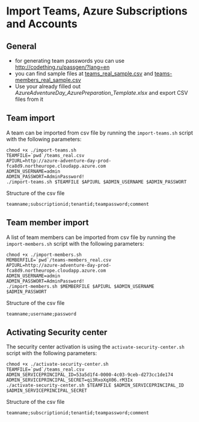 # Import Teams, Azure Subscriptions and Accounts

## General

* for generating team passwords you can use http://codething.ru/passgen/?lang=en
* you can find sample files at [teams_real_sample.csv](./teams_real_sample.csv) and [teams-members_real_sample.csv](./teams-members_real_sample.csv)
* Use your already filled out *AzureAdventureDay_AzurePreparation_Template.xlsx* and export CSV files from it

## Team import
A team can be imported from csv file by running the `import-teams.sh` script with the following parameters:

```
chmod +x ./import-teams.sh
TEAMFILE=`pwd`/teams_real.csv
APIURL=http://azure-adventure-day-prod-fca8d9.northeurope.cloudapp.azure.com
ADMIN_USERNAME=admin
ADMIN_PASSWORT=AdminPassword!
./import-teams.sh $TEAMFILE $APIURL $ADMIN_USERNAME $ADMIN_PASSWORT
```

Structure of the csv file

```
teamname;subscriptionid;tenantid;teampassword;comment
```

## Team member import

A list of team members can be imported from csv file by running the `import-members.sh` script with the following parameters:

```
chmod +x ./import-members.sh
MEMBERFILE=`pwd`/teams-members_real.csv
APIURL=http://azure-adventure-day-prod-fca8d9.northeurope.cloudapp.azure.com
ADMIN_USERNAME=admin
ADMIN_PASSWORT=AdminPassword!
./import-members.sh $MEMBERFILE $APIURL $ADMIN_USERNAME $ADMIN_PASSWORT
```

Structure of the csv file

```
teamname;username;password
```

## Activating Security center

The security center activation is using the `activate-security-center.sh` script with the following parameters:

```
chmod +x ./activate-security-center.sh
TEAMFILE=`pwd`/teams_real.csv
ADMIN_SERVICEPRINCIPAL_ID=53a5d1f4-0000-4c03-9ceb-d273cc1de174
ADMIN_SERVICEPRINCIPAL_SECRET=qi3RxoXqX06.rM3Ix
./activate-security-center.sh $TEAMFILE $ADMIN_SERVICEPRINCIPAL_ID $ADMIN_SERVICEPRINCIPAL_SECRET
```

Structure of the csv file

```
teamname;subscriptionid;tenantid;teampassword;comment
```
